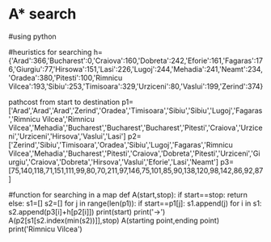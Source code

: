 # A*  search
#using python

#heuristics for searching 
h={'Arad':366,'Bucharest':0,'Craiova':160,'Dobreta':242,'Eforie':161,'Fagaras':176,'Giurgiu':77,'Hirsowa':151,'Lasi':226,'Lugoj':244,'Mehadia':241,'Neamt':234,'Oradea':380,'Pitesti':100,'Rimnicu Vilcea':193,'Sibiu':253,'Timisoara':329,'Urziceni':80,'Vaslui':199,'Zerind':374}



pathcost from start to destination 
p1=['Arad','Arad','Arad','Zerind','Oradea','Timisoara','Sibiu','Sibiu','Lugoj','Fagaras','Rimnicu Vilcea','Rimnicu Vilcea','Mehadia','Bucharest','Bucharest','Bucharest','Pitesti','Craiova','Urziceni','Urziceni','Hirsova','Vaslui','Lasi']
p2=['Zerind','Sibiu','Timisoara','Oradea','Sibiu','Lugoj','Fagaras','Rimnicu Vilcea','Mehadia','Bucharest','Pitesti','Craiova','Dobreta','Pitesti','Urziceni','Giurgiu','Craiova','Dobreta','Hirsova','Vaslui','Eforie','Lasi','Neamt']
p3=[75,140,118,71,151,111,99,80,70,211,97,146,75,101,85,90,138,120,98,142,86,92,87]

#function for searching in a map
def A(start,stop):
    if start==stop:
        return
    else:
        s1=[]
        s2=[]
        for j in range(len(p1)):
            if start==p1[j]:
                s1.append(j)
        for i in s1:
            s2.append(p3[i]+h[p2[i]])
        print(start)
        print('->')
        A(p2[s1[s2.index(min(s2))]],stop)
A(starting point,ending point)
print('Rimnicu Vilcea')
